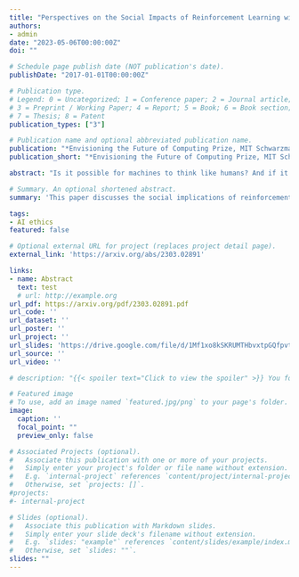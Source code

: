 ```yaml
---
title: "Perspectives on the Social Impacts of Reinforcement Learning with Human Feedback"
authors:
- admin
date: "2023-05-06T00:00:00Z"
doi: ""

# Schedule page publish date (NOT publication's date).
publishDate: "2017-01-01T00:00:00Z"

# Publication type.
# Legend: 0 = Uncategorized; 1 = Conference paper; 2 = Journal article;
# 3 = Preprint / Working Paper; 4 = Report; 5 = Book; 6 = Book section;
# 7 = Thesis; 8 = Patent
publication_types: ["3"]

# Publication name and optional abbreviated publication name.
publication: "*Envisioning the Future of Computing Prize, MIT Schwarzman College of Computing*"
publication_short: "*Envisioning the Future of Computing Prize, MIT Schwarzman College of Computing*"

abstract: "Is it possible for machines to think like humans? And if it is, how should we go about teaching them to do so? As early as 1950, Alan Turing stated that we ought to teach machines in the way of teaching a child. Reinforcement learning with human feedback (RLHF) has emerged as a strong candidate toward allowing agents to learn from human feedback in a naturalistic manner. RLHF is distinct from traditional reinforcement learning as it provides feedback from a human teacher in addition to a reward signal. It has been catapulted into public view by multiple high-profile AI applications, including OpenAI's ChatGPT, DeepMind's Sparrow, and Anthropic's Claude. These highly capable chatbots are already overturning our understanding of how AI interacts with humanity. The wide applicability and burgeoning success of RLHF strongly motivate the need to evaluate its social impacts. In light of recent developments, this paper considers an important question: can RLHF be developed and used without negatively affecting human societies? Our objectives are threefold: to provide a systematic study of the social effects of RLHF; to identify key social and ethical issues of RLHF; and to discuss social impacts for stakeholders. Although text-based applications of RLHF have received much attention, it is crucial to consider when evaluating its social implications the diverse range of areas to which it may be deployed. We describe seven primary ways in which RLHF-based technologies will affect society by positively transforming human experiences with AI. This paper ultimately proposes that RLHF has potential to net positively impact areas of misinformation, AI value-alignment, bias, AI access, cross-cultural dialogue, industry, and workforce. As RLHF raises concerns that echo those of existing AI technologies, it will be important for all to be aware and intentional in the adoption of RLHF."

# Summary. An optional shortened abstract.
summary: 'This paper discusses the social implications of reinforcement learning with human feedback (RLHF), identifying key social and ethical issues and discussing social impacts for stakeholders. Seven impact areas are examined, including misinformation, AI value-alignment, bias, AI access, cross-cultural dialogue, industry, and workforce.'

tags:
- AI ethics
featured: false

# Optional external URL for project (replaces project detail page).
external_link: 'https://arxiv.org/abs/2303.02891'

links:
- name: Abstract
  text: test
  # url: http://example.org
url_pdf: https://arxiv.org/pdf/2303.02891.pdf
url_code: ''
url_dataset: ''
url_poster: ''
url_project: ''
url_slides: 'https://drive.google.com/file/d/1Mf1xo8kSKRUMTHbvxtpGQfpvtJdXqAGd/view?usp=sharing'
url_source: ''
url_video: ''

# description: "{{< spoiler text="Click to view the spoiler" >}} You found me! {{< /spoiler >}}"

# Featured image
# To use, add an image named `featured.jpg/png` to your page's folder. 
image:
  caption: ''
  focal_point: ""
  preview_only: false

# Associated Projects (optional).
#   Associate this publication with one or more of your projects.
#   Simply enter your project's folder or file name without extension.
#   E.g. `internal-project` references `content/project/internal-project/index.md`.
#   Otherwise, set `projects: []`.
#projects:
#- internal-project

# Slides (optional).
#   Associate this publication with Markdown slides.
#   Simply enter your slide deck's filename without extension.
#   E.g. `slides: "example"` references `content/slides/example/index.md`.
#   Otherwise, set `slides: ""`.
slides: ""
---
```

